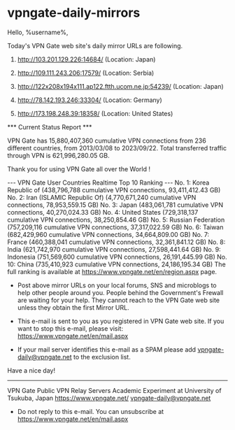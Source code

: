 # vpngate-daily-mirrors

Hello, %username%,

Today's VPN Gate web site's daily mirror URLs are following.

1. http://103.201.129.226:14684/
   (Location: Japan)

2. http://109.111.243.206:17579/
   (Location: Serbia)

3. http://122x208x194x111.ap122.ftth.ucom.ne.jp:54239/
   (Location: Japan)

4. http://78.142.193.246:33304/
   (Location: Germany)

5. http://173.198.248.39:18358/
   (Location: United States)


*** Current Status Report ***

VPN Gate has 15,880,407,360 cumulative VPN connections from 236 different countries, from 2013/03/08 to 2023/09/22.
Total transferred traffic through VPN is 621,996,280.05 GB.

Thank you for using VPN Gate all over the World !


--- VPN Gate User Countries Realtime Top 10 Ranking ---
No. 1: Korea Republic of (438,796,788 cumulative VPN connections, 93,411,412.43 GB)
No. 2: Iran (ISLAMIC Republic Of) (4,770,671,240 cumulative VPN connections, 78,953,559.15 GB)
No. 3: Japan (483,061,781 cumulative VPN connections, 40,270,024.33 GB)
No. 4: United States (729,318,137 cumulative VPN connections, 38,250,854.46 GB)
No. 5: Russian Federation (757,209,116 cumulative VPN connections, 37,317,022.59 GB)
No. 6: Taiwan (682,429,960 cumulative VPN connections, 34,664,809.00 GB)
No. 7: France (460,388,041 cumulative VPN connections, 32,361,841.12 GB)
No. 8: India (621,742,970 cumulative VPN connections, 27,598,441.64 GB)
No. 9: Indonesia (751,569,600 cumulative VPN connections, 26,191,445.99 GB)
No. 10: China (735,410,923 cumulative VPN connections, 24,186,195.34 GB)
The full ranking is available at https://www.vpngate.net/en/region.aspx page.


* Post above mirror URLs on your local forums, SNS and microblogs
  to help other people around you.
  People behind the Government's Frewall are waiting for your help.
  They cannot reach to the VPN Gate web site
  unless they obtain the first Mirror URL.

* This e-mail is sent to you as you registered in VPN Gate web site.
  If you want to stop this e-mail, please visit:
  https://www.vpngate.net/en/mail.aspx

* If your mail server identifies this e-mail as a SPAM
  please add vpngate-daily@vpngate.net to the exclusion list.

Have a nice day!

------------------------------------------------------
VPN Gate Public VPN Relay Servers
Academic Experiment at University of Tsukuba, Japan
https://www.vpngate.net/
vpngate-daily@vpngate.net
* Do not reply to this e-mail.
  You can unsubscribe at https://www.vpngate.net/en/mail.aspx


